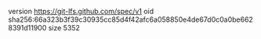 version https://git-lfs.github.com/spec/v1
oid sha256:66a323b3f39c30935cc85d4f42afc6a058850e4de67d0c0a0be6628391d11900
size 5352
